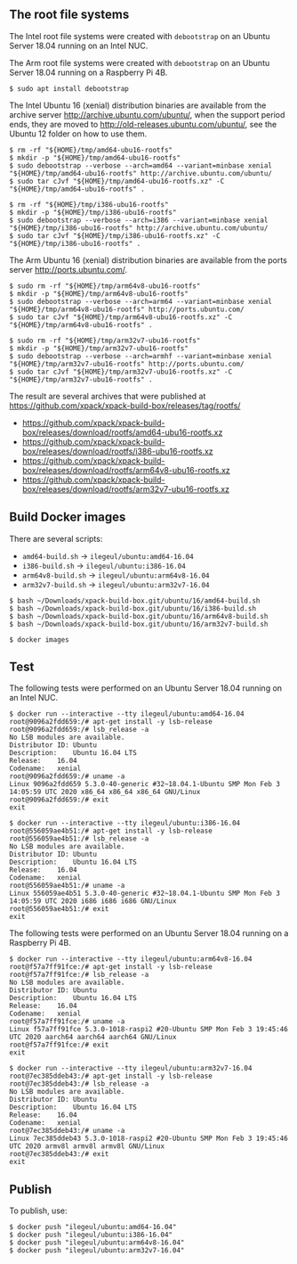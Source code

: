 
## The root file systems

The Intel root file systems were created with `debootstrap` on an Ubuntu Server
18.04 running on an Intel NUC.

The Arm root file systems were created with `debootstrap` on an Ubuntu Server
18.04 running on a Raspberry Pi 4B.

```console
$ sudo apt install debootstrap
```

The Intel Ubuntu 16 (xenial) distribution binaries are available
from the archive server http://archive.ubuntu.com/ubuntu/,
when the support period ends, they are moved to
http://old-releases.ubuntu.com/ubuntu/, see the Ubuntu 12 folder
on how to use them.

```console
$ rm -rf "${HOME}/tmp/amd64-ubu16-rootfs"
$ mkdir -p "${HOME}/tmp/amd64-ubu16-rootfs"
$ sudo debootstrap --verbose --arch=amd64 --variant=minbase xenial "${HOME}/tmp/amd64-ubu16-rootfs" http://archive.ubuntu.com/ubuntu/
$ sudo tar cJvf "${HOME}/tmp/amd64-ubu16-rootfs.xz" -C "${HOME}/tmp/amd64-ubu16-rootfs" .
```

```console
$ rm -rf "${HOME}/tmp/i386-ubu16-rootfs"
$ mkdir -p "${HOME}/tmp/i386-ubu16-rootfs"
$ sudo debootstrap --verbose --arch=i386 --variant=minbase xenial "${HOME}/tmp/i386-ubu16-rootfs" http://archive.ubuntu.com/ubuntu/
$ sudo tar cJvf "${HOME}/tmp/i386-ubu16-rootfs.xz" -C "${HOME}/tmp/i386-ubu16-rootfs" .
```

The Arm Ubuntu 16 (xenial) distribution binaries are available
from the ports server http://ports.ubuntu.com/.

```console
$ sudo rm -rf "${HOME}/tmp/arm64v8-ubu16-rootfs"
$ mkdir -p "${HOME}/tmp/arm64v8-ubu16-rootfs"
$ sudo debootstrap --verbose --arch=arm64 --variant=minbase xenial "${HOME}/tmp/arm64v8-ubu16-rootfs" http://ports.ubuntu.com/
$ sudo tar cJvf "${HOME}/tmp/arm64v8-ubu16-rootfs.xz" -C "${HOME}/tmp/arm64v8-ubu16-rootfs" .
```

```console
$ sudo rm -rf "${HOME}/tmp/arm32v7-ubu16-rootfs"
$ mkdir -p "${HOME}/tmp/arm32v7-ubu16-rootfs"
$ sudo debootstrap --verbose --arch=armhf --variant=minbase xenial "${HOME}/tmp/arm32v7-ubu16-rootfs" http://ports.ubuntu.com/
$ sudo tar cJvf "${HOME}/tmp/arm32v7-ubu16-rootfs.xz" -C "${HOME}/tmp/arm32v7-ubu16-rootfs" .
```

The result are several archives that were published at
https://github.com/xpack/xpack-build-box/releases/tag/rootfs/

- https://github.com/xpack/xpack-build-box/releases/download/rootfs/amd64-ubu16-rootfs.xz
- https://github.com/xpack/xpack-build-box/releases/download/rootfs/i386-ubu16-rootfs.xz
- https://github.com/xpack/xpack-build-box/releases/download/rootfs/arm64v8-ubu16-rootfs.xz
- https://github.com/xpack/xpack-build-box/releases/download/rootfs/arm32v7-ubu16-rootfs.xz

## Build Docker images

There are several scripts:

- `amd64-build.sh` -> `ilegeul/ubuntu:amd64-16.04`
- `i386-build.sh` -> `ilegeul/ubuntu:i386-16.04`
- `arm64v8-build.sh` -> `ilegeul/ubuntu:arm64v8-16.04`
- `arm32v7-build.sh` -> `ilegeul/ubuntu:arm32v7-16.04`

```console
$ bash ~/Downloads/xpack-build-box.git/ubuntu/16/amd64-build.sh
$ bash ~/Downloads/xpack-build-box.git/ubuntu/16/i386-build.sh
$ bash ~/Downloads/xpack-build-box.git/ubuntu/16/arm64v8-build.sh
$ bash ~/Downloads/xpack-build-box.git/ubuntu/16/arm32v7-build.sh

$ docker images
```

## Test

The following tests were performed on an Ubuntu Server
18.04 running on an Intel NUC.

```console
$ docker run --interactive --tty ilegeul/ubuntu:amd64-16.04
root@9096a2fdd659:/# apt-get install -y lsb-release
root@9096a2fdd659:/# lsb_release -a
No LSB modules are available.
Distributor ID:	Ubuntu
Description:	Ubuntu 16.04 LTS
Release:	16.04
Codename:	xenial
root@9096a2fdd659:/# uname -a
Linux 9096a2fdd659 5.3.0-40-generic #32~18.04.1-Ubuntu SMP Mon Feb 3 14:05:59 UTC 2020 x86_64 x86_64 x86_64 GNU/Linux
root@9096a2fdd659:/# exit
exit
```

```console
$ docker run --interactive --tty ilegeul/ubuntu:i386-16.04
root@556059ae4b51:/# apt-get install -y lsb-release
root@556059ae4b51:/# lsb_release -a
No LSB modules are available.
Distributor ID:	Ubuntu
Description:	Ubuntu 16.04 LTS
Release:	16.04
Codename:	xenial
root@556059ae4b51:/# uname -a
Linux 556059ae4b51 5.3.0-40-generic #32~18.04.1-Ubuntu SMP Mon Feb 3 14:05:59 UTC 2020 i686 i686 i686 GNU/Linux
root@556059ae4b51:/# exit
exit
```

The following tests were performed on an Ubuntu Server
18.04 running on a Raspberry Pi 4B.

```console
$ docker run --interactive --tty ilegeul/ubuntu:arm64v8-16.04
root@f57a7ff91fce:/# apt-get install -y lsb-release
root@f57a7ff91fce:/# lsb_release -a
No LSB modules are available.
Distributor ID:	Ubuntu
Description:	Ubuntu 16.04 LTS
Release:	16.04
Codename:	xenial
root@f57a7ff91fce:/# uname -a
Linux f57a7ff91fce 5.3.0-1018-raspi2 #20-Ubuntu SMP Mon Feb 3 19:45:46 UTC 2020 aarch64 aarch64 aarch64 GNU/Linux
root@f57a7ff91fce:/# exit
exit
```

```console
$ docker run --interactive --tty ilegeul/ubuntu:arm32v7-16.04
root@7ec385ddeb43:/# apt-get install -y lsb-release
root@7ec385ddeb43:/# lsb_release -a
No LSB modules are available.
Distributor ID:	Ubuntu
Description:	Ubuntu 16.04 LTS
Release:	16.04
Codename:	xenial
root@7ec385ddeb43:/# uname -a
Linux 7ec385ddeb43 5.3.0-1018-raspi2 #20-Ubuntu SMP Mon Feb 3 19:45:46 UTC 2020 armv8l armv8l armv8l GNU/Linux
root@7ec385ddeb43:/# exit
exit
```

## Publish

To publish, use:

```console
$ docker push "ilegeul/ubuntu:amd64-16.04"
$ docker push "ilegeul/ubuntu:i386-16.04"
$ docker push "ilegeul/ubuntu:arm64v8-16.04"
$ docker push "ilegeul/ubuntu:arm32v7-16.04"
```
